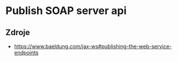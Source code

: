# Publish SOAP server api

## Zdroje
- https://www.baeldung.com/jax-ws#publishing-the-web-service-endpoints